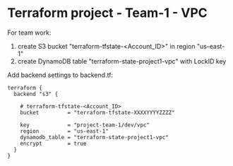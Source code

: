 # Terraform project - Team-1 - VPC

For team work:

1. create S3 bucket "terraform-tfstate-<Account_ID>" in region "us-east-1"
2. create DynamoDB table "terraform-state-project1-vpc" with LockID key

Add backend settings to backend.tf:
```
terraform {
  backend "s3" {

    # terraform-tfstate-<Account_ID>
    bucket         = "terraform-tfstate-XXXXYYYYZZZZ" 

    key            = "project-team-1/dev/vpc"
    region         = "us-east-1"
    dynamodb_table = "terraform-state-project1-vpc"
    encrypt        = true
  }
}
```